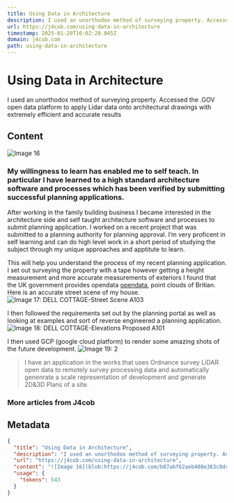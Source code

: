 ```yaml
---
title: Using Data in Architecture
description: I used an unorthodox method of surveying property. Accessed the .GOV open data platform to apply Lidar data onto architectural drawings with extremely efficient and accurate results
url: https://j4cob.com/using-data-in-architecture
timestamp: 2025-01-20T16:02:20.045Z
domain: j4cob.com
path: using-data-in-architecture
---
```


# Using Data in Architecture


I used an unorthodox method of surveying property. Accessed the .GOV open data platform to apply Lidar data onto architectural drawings with extremely efficient and accurate results


## Content

![Image 16](blob:https://j4cob.com/b87abf62aeb408e363c8dc85b224a2b3)

### My willingness to learn has enabled me to self teach. In particular I have learned to a high standard architecture software and processes which has been verified by submitting successful planning applications.

After working in the family building business I became interested in the architecture side and self taught architecture software and processes to submit planning application. I worked on a recent project that was submitted to a planning authority for planning approval. I’m very proficent in self learning and can do high level work in a short period of studying the subject through my unique approaches and apptitute to learn.

This will help you understand the process of my recent planning application. I set out surveying the property with a tape however getting a height measurement and more accurate measurements of exteriors I found that the UK government provides opendata [opendata](https://data.gov.uk/), point clouds of Britian. Here is an accurate street scene of my house. ![Image 17: DELL COTTAGE-Street Scene A103](https://images.ctfassets.net/inrfb22ant3x/4ClQyPdiYiAy5ALW7tmSoj/72f775eb7663a319a2d8273221c7af51/DELL_COTTAGE-Street_Scene_A103.jpg)

I then followed the requirements set out by the planning portal as well as looking at examples and sort of reverse engineered a planning application. ![Image 18: DELL COTTAGE-Elevations Proposed A101](https://images.ctfassets.net/inrfb22ant3x/5jzJaCxzBV4API2LfG5Rdn/5bb7aeb2b234c228cfeed6b52b4dc299/DELL_COTTAGE-Elevations_Proposed_A101.jpg)

I then used GCP (google cloud platform) to render some amazing shots of the future development. ![Image 19: 2](https://images.ctfassets.net/inrfb22ant3x/1C573awh3KlkmDKDPvgHZc/cc2cbb62a2da320d748e301814d9e6cc/2.jpg)

> I have an application in the works that uses Ordnance survey LiDAR open data to remotely survey processing data and automatically genenrate a scale representation of development and generate 2D&3D Plans of a site.

### More articles from J4cob

## Metadata

```json
{
  "title": "Using Data in Architecture",
  "description": "I used an unorthodox method of surveying property. Accessed the .GOV open data platform to apply Lidar data onto architectural drawings with extremely efficient and accurate results",
  "url": "https://j4cob.com/using-data-in-architecture",
  "content": "![Image 16](blob:https://j4cob.com/b87abf62aeb408e363c8dc85b224a2b3)\n\n### My willingness to learn has enabled me to self teach. In particular I have learned to a high standard architecture software and processes which has been verified by submitting successful planning applications.\n\nAfter working in the family building business I became interested in the architecture side and self taught architecture software and processes to submit planning application. I worked on a recent project that was submitted to a planning authority for planning approval. I’m very proficent in self learning and can do high level work in a short period of studying the subject through my unique approaches and apptitute to learn.\n\nThis will help you understand the process of my recent planning application. I set out surveying the property with a tape however getting a height measurement and more accurate measurements of exteriors I found that the UK government provides opendata [opendata](https://data.gov.uk/), point clouds of Britian. Here is an accurate street scene of my house. ![Image 17: DELL COTTAGE-Street Scene A103](https://images.ctfassets.net/inrfb22ant3x/4ClQyPdiYiAy5ALW7tmSoj/72f775eb7663a319a2d8273221c7af51/DELL_COTTAGE-Street_Scene_A103.jpg)\n\nI then followed the requirements set out by the planning portal as well as looking at examples and sort of reverse engineered a planning application. ![Image 18: DELL COTTAGE-Elevations Proposed A101](https://images.ctfassets.net/inrfb22ant3x/5jzJaCxzBV4API2LfG5Rdn/5bb7aeb2b234c228cfeed6b52b4dc299/DELL_COTTAGE-Elevations_Proposed_A101.jpg)\n\nI then used GCP (google cloud platform) to render some amazing shots of the future development. ![Image 19: 2](https://images.ctfassets.net/inrfb22ant3x/1C573awh3KlkmDKDPvgHZc/cc2cbb62a2da320d748e301814d9e6cc/2.jpg)\n\n> I have an application in the works that uses Ordnance survey LiDAR open data to remotely survey processing data and automatically genenrate a scale representation of development and generate 2D&3D Plans of a site.\n\n### More articles from J4cob",
  "usage": {
    "tokens": 543
  }
}
```
